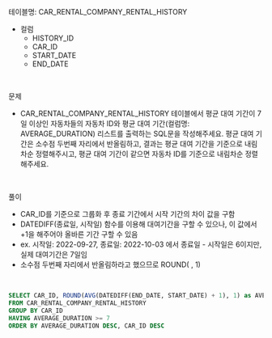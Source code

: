 테이블명: CAR_RENTAL_COMPANY_RENTAL_HISTORY
- 컬럼
  - HISTORY_ID	
  - CAR_ID
  - START_DATE
  - END_DATE

<br>

문제
- CAR_RENTAL_COMPANY_RENTAL_HISTORY 테이블에서 평균 대여 기간이 7일 이상인 자동차들의 자동차 ID와 평균 대여 기간(컬럼명: AVERAGE_DURATION) 리스트를 출력하는 SQL문을 작성해주세요. 평균 대여 기간은 소수점 두번째 자리에서 반올림하고, 결과는 평균 대여 기간을 기준으로 내림차순 정렬해주시고, 평균 대여 기간이 같으면 자동차 ID를 기준으로 내림차순 정렬해주세요.

<br>

풀이
- CAR_ID를 기준으로 그룹화 후 종료 기간에서 시작 기간의 차이 값을 구함 
- DATEDIFF(종료일, 시작일) 함수를 이용해 대여기간을 구할 수 있으나, 이 값에서 +1을 해주어야 올바른 기간 구할 수 있음
- ex. 시작일: 2022-09-27, 종료일: 2022-10-03 에서 종료일 - 시작일은 6이지만, 실제 대여기간은 7일임 
- 소수점 두번째 자리에서 반올림하라고 했으므로 ROUND( , 1)

<br>

```sql
SELECT CAR_ID, ROUND(AVG(DATEDIFF(END_DATE, START_DATE) + 1), 1) as AVERAGE_DURATION
FROM CAR_RENTAL_COMPANY_RENTAL_HISTORY
GROUP BY CAR_ID
HAVING AVERAGE_DURATION >= 7 
ORDER BY AVERAGE_DURATION DESC, CAR_ID DESC
```